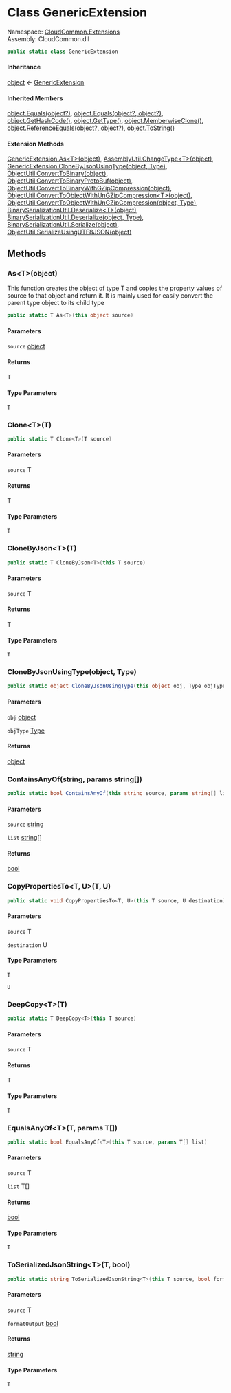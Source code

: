 #  Class GenericExtension

Namespace: [CloudCommon.Extensions](CloudCommon.Extensions.md)  
Assembly: CloudCommon.dll  

```csharp
public static class GenericExtension
```

#### Inheritance

[object](https://learn.microsoft.com/dotnet/api/system.object) ← 
[GenericExtension](CloudCommon.Extensions.GenericExtension.md)

#### Inherited Members

[object.Equals\(object?\)](https://learn.microsoft.com/dotnet/api/system.object.equals\#system\-object\-equals\(system\-object\)), 
[object.Equals\(object?, object?\)](https://learn.microsoft.com/dotnet/api/system.object.equals\#system\-object\-equals\(system\-object\-system\-object\)), 
[object.GetHashCode\(\)](https://learn.microsoft.com/dotnet/api/system.object.gethashcode), 
[object.GetType\(\)](https://learn.microsoft.com/dotnet/api/system.object.gettype), 
[object.MemberwiseClone\(\)](https://learn.microsoft.com/dotnet/api/system.object.memberwiseclone), 
[object.ReferenceEquals\(object?, object?\)](https://learn.microsoft.com/dotnet/api/system.object.referenceequals), 
[object.ToString\(\)](https://learn.microsoft.com/dotnet/api/system.object.tostring)

#### Extension Methods

[GenericExtension.As<T\>\(object\)](CloudCommon.Extensions.GenericExtension.md\#CloudCommon\_Extensions\_GenericExtension\_As\_\_1\_System\_Object\_), 
[AssemblyUtil.ChangeType<T\>\(object\)](CloudCommon.Utils.AssemblyUtil.md\#CloudCommon\_Utils\_AssemblyUtil\_ChangeType\_\_1\_System\_Object\_), 
[GenericExtension.CloneByJsonUsingType\(object, Type\)](CloudCommon.Extensions.GenericExtension.md\#CloudCommon\_Extensions\_GenericExtension\_CloneByJsonUsingType\_System\_Object\_System\_Type\_), 
[ObjectUtil.ConvertToBinary\(object\)](CloudCommon.Utils.ObjectUtil.md\#CloudCommon\_Utils\_ObjectUtil\_ConvertToBinary\_System\_Object\_), 
[ObjectUtil.ConvertToBinaryProtoBuf\(object\)](CloudCommon.Utils.ObjectUtil.md\#CloudCommon\_Utils\_ObjectUtil\_ConvertToBinaryProtoBuf\_System\_Object\_), 
[ObjectUtil.ConvertToBinaryWithGZipCompression\(object\)](CloudCommon.Utils.ObjectUtil.md\#CloudCommon\_Utils\_ObjectUtil\_ConvertToBinaryWithGZipCompression\_System\_Object\_), 
[ObjectUtil.ConvertToObjectWithUnGZipCompression<T\>\(object\)](CloudCommon.Utils.ObjectUtil.md\#CloudCommon\_Utils\_ObjectUtil\_ConvertToObjectWithUnGZipCompression\_\_1\_System\_Object\_), 
[ObjectUtil.ConvertToObjectWithUnGZipCompression\(object, Type\)](CloudCommon.Utils.ObjectUtil.md\#CloudCommon\_Utils\_ObjectUtil\_ConvertToObjectWithUnGZipCompression\_System\_Object\_System\_Type\_), 
[BinarySerializationUtil.Deserialize<T\>\(object\)](CloudCommon.Utils.BinarySerializationUtil.md\#CloudCommon\_Utils\_BinarySerializationUtil\_Deserialize\_\_1\_System\_Object\_), 
[BinarySerializationUtil.Deserialize\(object, Type\)](CloudCommon.Utils.BinarySerializationUtil.md\#CloudCommon\_Utils\_BinarySerializationUtil\_Deserialize\_System\_Object\_System\_Type\_), 
[BinarySerializationUtil.Serialize\(object\)](CloudCommon.Utils.BinarySerializationUtil.md\#CloudCommon\_Utils\_BinarySerializationUtil\_Serialize\_System\_Object\_), 
[ObjectUtil.SerializeUsingUTF8JSON\(object\)](CloudCommon.Utils.ObjectUtil.md\#CloudCommon\_Utils\_ObjectUtil\_SerializeUsingUTF8JSON\_System\_Object\_)

## Methods

###  As<T\>\(object\)

This function creates the object of type T and copies the property values of source to that object and return it.
It is mainly used for easily convert the parent type object to its child type

```csharp
public static T As<T>(this object source)
```

#### Parameters

`source` [object](https://learn.microsoft.com/dotnet/api/system.object)

#### Returns

 T

#### Type Parameters

`T` 

###  Clone<T\>\(T\)

```csharp
public static T Clone<T>(T source)
```

#### Parameters

`source` T

#### Returns

 T

#### Type Parameters

`T` 

###  CloneByJson<T\>\(T\)

```csharp
public static T CloneByJson<T>(this T source)
```

#### Parameters

`source` T

#### Returns

 T

#### Type Parameters

`T` 

###  CloneByJsonUsingType\(object, Type\)

```csharp
public static object CloneByJsonUsingType(this object obj, Type objType)
```

#### Parameters

`obj` [object](https://learn.microsoft.com/dotnet/api/system.object)

`objType` [Type](https://learn.microsoft.com/dotnet/api/system.type)

#### Returns

 [object](https://learn.microsoft.com/dotnet/api/system.object)

###  ContainsAnyOf\(string, params string\[\]\)

```csharp
public static bool ContainsAnyOf(this string source, params string[] list)
```

#### Parameters

`source` [string](https://learn.microsoft.com/dotnet/api/system.string)

`list` [string](https://learn.microsoft.com/dotnet/api/system.string)\[\]

#### Returns

 [bool](https://learn.microsoft.com/dotnet/api/system.boolean)

###  CopyPropertiesTo<T, U\>\(T, U\)

```csharp
public static void CopyPropertiesTo<T, U>(this T source, U destination)
```

#### Parameters

`source` T

`destination` U

#### Type Parameters

`T` 

`U` 

###  DeepCopy<T\>\(T\)

```csharp
public static T DeepCopy<T>(this T source)
```

#### Parameters

`source` T

#### Returns

 T

#### Type Parameters

`T` 

###  EqualsAnyOf<T\>\(T, params T\[\]\)

```csharp
public static bool EqualsAnyOf<T>(this T source, params T[] list)
```

#### Parameters

`source` T

`list` T\[\]

#### Returns

 [bool](https://learn.microsoft.com/dotnet/api/system.boolean)

#### Type Parameters

`T` 

###  ToSerializedJsonString<T\>\(T, bool\)

```csharp
public static string ToSerializedJsonString<T>(this T source, bool formatOutput = false)
```

#### Parameters

`source` T

`formatOutput` [bool](https://learn.microsoft.com/dotnet/api/system.boolean)

#### Returns

 [string](https://learn.microsoft.com/dotnet/api/system.string)

#### Type Parameters

`T` 

